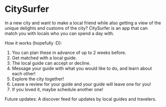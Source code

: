 # CitySurfer
In a new city and want to make a local friend while also getting a view of the unique delights and customs of the city? CitySurfer is an app that can match you with locals who you can spend a day with.

How it works (hopefully :D):
1. You can plan these in advance of up to 2 weeks before.
2. Get matched with a local guide.
3. The local guide can accept or decline.
4. Message your guide with what you would like to do, and learn about each other!
5. Explore the city together!
6. Leave a review for your guide and your guide will leave one for you!
7. If you loved it, maybe schedule another one!

Future updates:
A discover feed for updates by local guides and travelers.
